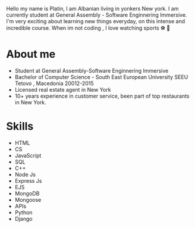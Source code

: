  Hello my name is Platin, I am Albanian living in yonkers New york. I am currently student at General Assembly - Software Enginnering Immersive. I'm very exciting about learning new things everyday, on this intense and incredible course. When im not coding , I love watching sports :soccer: :basketball:
 
# About me 
- Student at General Assembly-Software Enginnering Immersive 
- Bachelor of Computer Science - South East European University SEEU Tetovo , Macedonia 20012-2015
- Licensed real estate agent in New York
- 10+ years experience in customer service, been part of top restaurants in New York.

# Skills
- HTML
- CS
- JavaScript
- SQL
- C++
- Node Js
- Express Js
- EJS
- MongoDB
- Mongoose
- APIs
- Python
- Django
<!--
**platinyy/platinyy** is a ✨ _special_ ✨ repository because its `README.md` (this file) appears on your GitHub profile.

Here are some ideas to get you started:

- 🔭 I’m currently working on ...
- 🌱 I’m currently learning ...
- 👯 I’m looking to collaborate on ...
- 🤔 I’m looking for help with ...
- 💬 Ask me about ...
- 📫 How to reach me: ...
- 😄 Pronouns: ...
- ⚡ Fun fact: ...
-->
